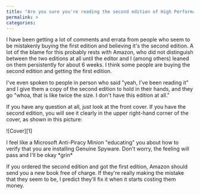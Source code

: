 ```yaml
---
title: "Are you sure you're reading the second edition of High Performance MySQL?"
permalink: >
categories:
---
```

I have been getting a lot of comments and errata from people who seem to be mistakenly buying the first edition and believing it's the second edition. A lot of the blame for this probably rests with Amazon, who did not distinguish between the two editions at all until the editor and I (among others) leaned on them persistently for about 6 weeks. I think some people are buying the second edition and getting the first edition.

I've even spoken to people in person who said "yeah, I've been reading it" and I give them a copy of the second edition to hold in their hands, and they go "whoa, that is like twice the size. I don't have this edition at all."

If you have any question at all, just look at the front cover. If you have the second edition, you will see it clearly in the upper right-hand corner of the cover, as shown in this picture:

![Cover][1]

I feel like a Microsoft Anti-Piracy Minion "educating" you about how to verify that you are installing Genuine Spyware. Don't worry, the feeling will pass and I'll be okay \*grin\*

If you ordered the second edition and got the first edition, Amazon should send you a new book free of charge. If they're really making the mistake that they seem to be, I predict they'll fix it when it starts costing them money.

